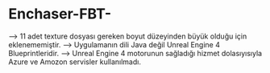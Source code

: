 # Enchaser-FBT-

--> 11 adet texture dosyası gereken boyut düzeyinden büyük olduğu için eklenememiştir.
--> Uygulamanın dili Java değil Unreal Engine 4 Blueprintleridir.
--> Unreal Engine 4 motorunun sağladığı hizmet dolasıyısıyla Azure ve Amozon servisler kullanılmadı.
